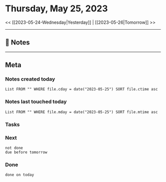 


# Thursday, May 25, 2023

<< [[2023-05-24-Wednesday|Yesterday]] | [[2023-05-26|Tomorrow]] >>

---


## 📝 Notes




---
## Meta
### Notes created today
```dataview
List FROM "" WHERE file.cday = date("2023-05-25") SORT file.ctime asc
```

### Notes last touched today
```dataview
List FROM "" WHERE file.mday = date("2023-05-25") SORT file.mtime asc
```



### Tasks

### Next

```tasks
not done 
due before tomorrow
```

### Done

```tasks
done on today
```

